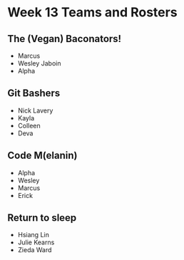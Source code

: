 # Week 13 Teams and Rosters

## The (Vegan) Baconators!

- Marcus
- Wesley Jaboin 
- Alpha

## Git Bashers

- Nick Lavery
- Kayla
- Colleen
- Deva

## Code M(elanin)

- Alpha
- Wesley
- Marcus
- Erick
 
## Return to sleep

- Hsiang Lin
- Julie Kearns
- Zieda Ward
